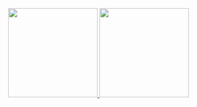 <div align="center">
  <a href="https://github.com/AntonioHFB">
  <img height="180em" src="https://github-readme-stats.vercel.app/api?username=AntonioHFB&show_icons=true&theme=radical&include_all_commits=true&count_private=true&bg_color=000000"/>
  <img height="180em" src="https://github-readme-stats.vercel.app/api/top-langs/?username=AntonioHFB&layout=compact&langs_count=7&theme=radical&bg_color=000000"/>
</div>

